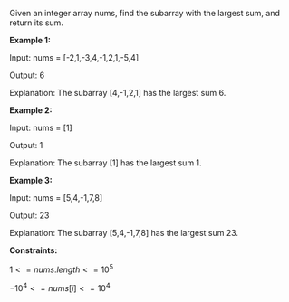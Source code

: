 Given an integer array nums, find the subarray with the largest sum, and return its sum.

**Example 1:**

Input: nums = [-2,1,-3,4,-1,2,1,-5,4]

Output: 6

Explanation: The subarray [4,-1,2,1] has the largest sum 6.

**Example 2:**

Input: nums = [1]

Output: 1

Explanation: The subarray [1] has the largest sum 1.

**Example 3:**

Input: nums = [5,4,-1,7,8]

Output: 23

Explanation: The subarray [5,4,-1,7,8] has the largest sum 23.
 

**Constraints:**

$1 <= nums.length <= 10^5$

$-10^4 <= nums[i] <= 10^4$
